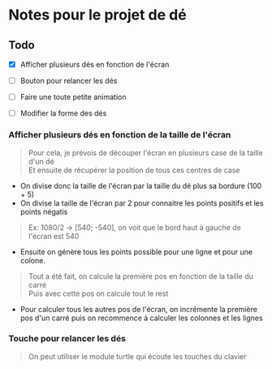 # Notes pour le projet de dé

## Todo
- [x] Afficher plusieurs dés en fonction de l'écran
- [ ] Bouton pour relancer les dés
- [ ] Faire une toute petite animation
- [ ] Modifier la forme des dés



### Afficher plusieurs dés en fonction de la taille de l'écran
> Pour cela, je prévois de découper l'écran en plusieurs case de la taille d'un dé  
> Et ensuite de récupérer la position de tous ces centres de case

- On divise donc la taille de l'écran par la taille du dé plus sa bordure (100 + 5)
- On divise la taille de l'écran par 2 pour connaitre les points positifs et les points négatis
> Ex: 1080/2 -> [540; -540], on voit que le bord haut à gauche de l'écran est 540

- Ensuite on génère tous les points possible pour une ligne et pour une colone.
> Tout a été fait, on calcule la première pos en fonction de la taille du carré  
> Puis avec cette pos on calcule tout le rest

- Pour calculer tous les autres pos de l'écran, on incrémente la première pos d'un carré puis on recommence à calculer les colonnes et les lignes


### Touche pour relancer les dés
> On peut utiliser le module turtle qui écoute les touches du clavier